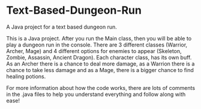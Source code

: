 # Text-Based-Dungeon-Run
A Java project for a text based dungeon run.

This is a Java project. After you run the Main class, then you will be able to play a dungeon run in the console.
There are 3 different classes (Warrior, Archer, Mage) and 4 different options for enemies to appear (Skeleton, Zombie, Assassin, Ancient Dragon).
Each character class, has its own buff. As an Archer there is a chance to deal more damage, as a Warrion there is a chance to take less damage
and as a Mage, there is a bigger chance to find healing potions.

For more information about how the code works, there are lots of comments in the .java files to help you understand everything and follow along with ease!
